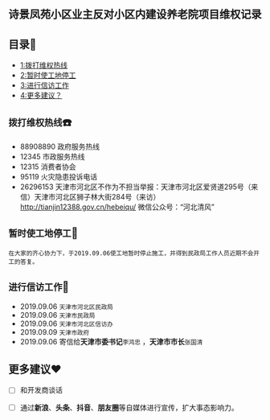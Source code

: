 
## 诗景凤苑小区业主反对小区内建设养老院项目维权记录

## 目录:book:
 - [1:拨打维权热线](#拨打维权热线)
 - [2:暂时使工地停工](#暂时使工地停工)
 - [3:进行信访工作](#进行信访工作)
 - [4:更多建议？](#更多建议)


##  `拨打维权热线`:telephone:
- 88908890 政府服务热线
- 12345 市政服务热线
- 12315 消费者协会
- 95119 火灾隐患投诉电话
- 26296153 天津市河北区不作为不担当举报：天津市河北区爱贤道295号（来信）天津市河北区狮子林大街284号（来访）http://tianjin12388.gov.cn/hebeiqu/  微信公众号：“河北清风”
 
 
##  `暂时使工地停工`:hammer:

	在大家的齐心协力下，于2019.09.06使工地暂时停止施工，并得到民政局工作人员近期不会开工的答复。


## `进行信访工作`:email:

- 2019.09.06  `天津市河北区民政局`
- 2019.09.06  `天津市民政局` 
- 2019.09.06 `天津市河北区信访办`
- 2019.09.09  `天津市政府`
- 2019.09.06  寄信给**天津市委书记**`李鸿忠` ，**天津市市长**`张国清`



## 更多建议:heart:
- [ ] 和开发商谈话
- [ ] 通过**新浪**、**头条**、**抖音**、**朋友圈**等自媒体进行宣传，扩大事态影响力。

